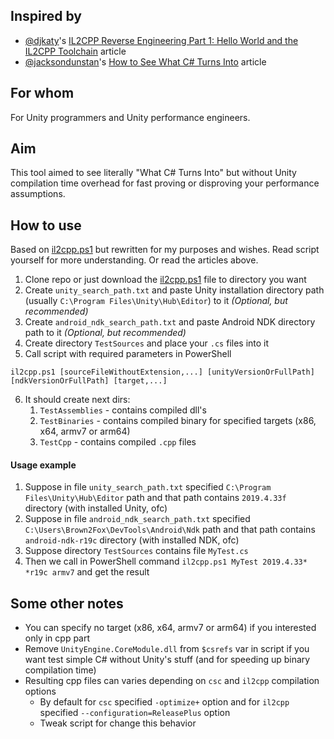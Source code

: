 ## Inspired by 
* [@djkaty](https://github.com/djkaty)'s [IL2CPP Reverse Engineering Part 1: Hello World and the IL2CPP Toolchain](https://katyscode.wordpress.com/2020/06/24/il2cpp-part-1/) article
* [@jacksondunstan](https://github.com/jacksondunstan)'s [How to See What C# Turns Into](https://www.jacksondunstan.com/articles/4661) article

## For whom
For Unity programmers and Unity performance engineers.

## Aim
This tool aimed to see literally "What C# Turns Into" but without Unity compilation time overhead for fast proving or disproving your performance assumptions.

## How to use

Based on [il2cpp.ps1](https://github.com/djkaty/Il2CppInspector/blob/master/Il2CppTests/il2cpp.ps1) but rewritten for my purposes and wishes. 
Read script yourself for more understanding. Or read the articles above.

1. Clone repo or just download the [il2cpp.ps1](https://github.com/Brown2Fox/Il2CppTests/blob/master/il2cpp.ps1) file to directory you want
2. Create `unity_search_path.txt` and paste Unity installation directory path (usually `C:\Program Files\Unity\Hub\Editor`) to it _(Optional, but recommended)_
3. Create `android_ndk_search_path.txt` and paste Android NDK directory path to it _(Optional, but recommended)_
4. Create directory `TestSources` and place your `.cs` files into it
5. Call script with required parameters in PowerShell
```
il2cpp.ps1 [sourceFileWithoutExtension,...] [unityVersionOrFullPath] [ndkVersionOrFullPath] [target,...]
``` 
6. It should create next dirs:
    1. `TestAssemblies` - contains compiled dll's
    2. `TestBinaries` - contains compiled binary for specified targets (x86, x64, armv7 or arm64)
    3. `TestCpp` - contains compiled `.cpp` files

#### Usage example

1. Suppose in file `unity_search_path.txt` specified `C:\Program Files\Unity\Hub\Editor` path and that path contains `2019.4.33f` directory (with installed Unity, ofc)
2. Suppose in file `android_ndk_search_path.txt` specified `C:\Users\Brown2Fox\DevTools\Android\Ndk` path and that path contains `android-ndk-r19c` directory (with installed NDK, ofc)
3. Suppose directory `TestSources` contains file `MyTest.cs`
3. Then we call in PowerShell command `il2cpp.ps1 MyTest 2019.4.33* *r19c armv7` and get the result

## Some other notes

* You can specify no target (x86, x64, armv7 or arm64) if you interested only in cpp part 
* Remove `UnityEngine.CoreModule.dll` from `$csrefs` var in script if you want test simple C# without Unity's stuff (and for speeding up binary compilation time)
* Resulting cpp files can varies depending on `csc` and `il2cpp` compilation options
  * By default for `csc` specified `-optimize+` option and for `il2cpp` specified `--configuration=ReleasePlus` option
  * Tweak script for change this behavior
